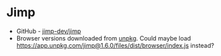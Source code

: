 # Jimp

- GitHub - [jimp-dev/jimp](https://github.com/jimp-dev/jimp)
- Browser versions downloaded from [unpkg](https://unpkg.com/). Could maybe load <https://app.unpkg.com/jimp@1.6.0/files/dist/browser/index.js> instead?
